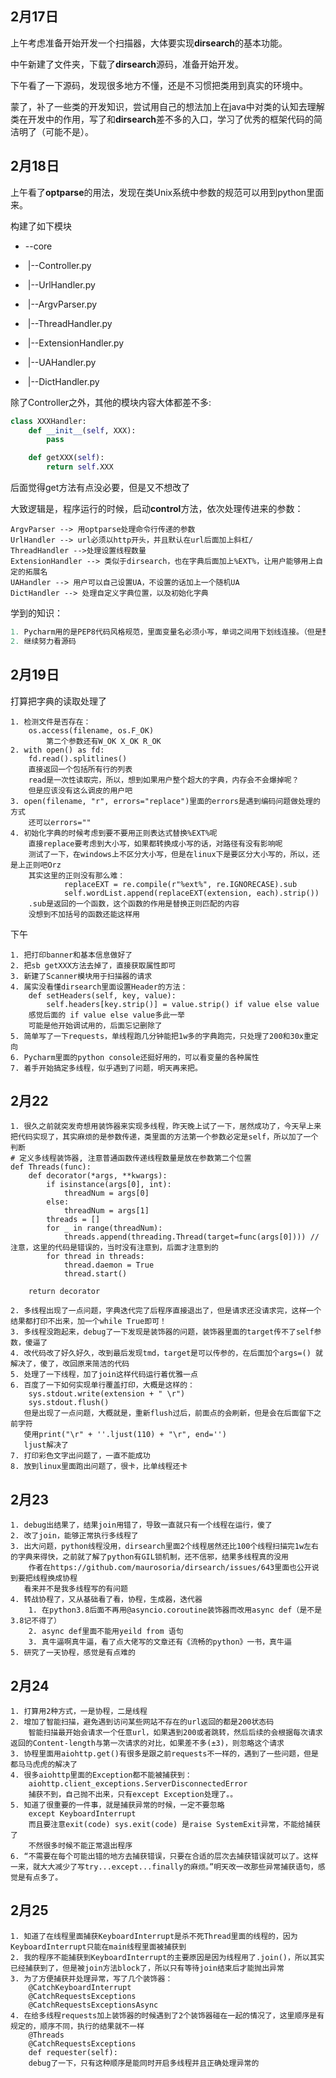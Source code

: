 ## 2月17日

上午考虑准备开始开发一个扫描器，大体要实现**dirsearch**的基本功能。

中午新建了文件夹，下载了**dirsearch**源码，准备开始开发。

下午看了一下源码，发现很多地方不懂，还是不习惯把类用到真实的环境中。

蒙了，补了一些类的开发知识，尝试用自己的想法加上在java中对类的认知去理解类在开发中的作用，写了和**dirsearch**差不多的入口，学习了优秀的框架代码的简洁明了（可能不是）。

## 2月18日

上午看了**optparse**的用法，发现在类Unix系统中参数的规范可以用到python里面来。

构建了如下模块

* --core

* ​    |--Controller.py

* ​    |--UrlHandler.py

* ​    |--ArgvParser.py

* ​    |--ThreadHandler.py

* ​    |--ExtensionHandler.py

* ​    |--UAHandler.py

* ​    |--DictHandler.py

除了Controller之外，其他的模块内容大体都差不多:

```python
class XXXHandler:
    def __init__(self, XXX):
        pass

    def getXXX(self):
        return self.XXX
```

后面觉得get方法有点没必要，但是又不想改了

大致逻辑是，程序运行的时候，启动**control**方法，依次处理传进来的参数：

```
ArgvParser --> 用optparse处理命令行传递的参数
UrlHandler --> url必须以http开头，并且默认在url后面加上斜杠/
ThreadHandler -->处理设置线程数量
ExtensionHandler --> 类似于dirsearch，也在字典后面加上%EXT%，让用户能够用上自定的拓展名
UAHandler --> 用户可以自己设置UA，不设置的话加上一个随机UA
DictHandler --> 处理自定义字典位置，以及初始化字典
```

学到的知识：

```python
1. Pycharm用的是PEP8代码风格规范，里面变量名必须小写，单词之间用下划线连接。（但是整个项目我还是打算用驼峰命名变量，因为自我感觉比较整洁规范好看）
2. 继续努力看源码
```

## 2月19日

打算把字典的读取处理了

```
1. 检测文件是否存在：
	os.access(filename, os.F_OK)
		第二个参数还有W_OK X_OK R_OK
2. with open() as fd:
	fd.read().splitlines()
	直接返回一个包括所有行的列表
	read是一次性读取完，所以，想到如果用户整个超大的字典，内存会不会爆掉呢？
	但是应该没有这么调皮的用户吧
3. open(filename, "r", errors="replace")里面的errors是遇到编码问题做处理的方式
	还可以errors=""
4. 初始化字典的时候考虑到要不要用正则表达式替换%EXT%呢
	直接replace要考虑到大小写，如果都转换成小写的话，对路径有没有影响呢
	测试了一下，在windows上不区分大小写，但是在linux下是要区分大小写的，所以，还是上正则吧Orz
	其实这里的正则没有那么难：
	        replaceEXT = re.compile(r"%ext%", re.IGNORECASE).sub
            self.wordList.append(replaceEXT(extension, each).strip())
	.sub是返回的一个函数，这个函数的作用是替换正则匹配的内容
	没想到不加括号的函数还能这样用
```

下午

```
1. 把打印banner和基本信息做好了
2. 把sb getXXX方法去掉了，直接获取属性即可
3. 新建了Scanner模块用于扫描器的请求
4. 属实没看懂dirsearch里面设置Header的方法：
    def setHeaders(self, key, value):
        self.headers[key.strip()] = value.strip() if value else value
	感觉后面的 if value else value多此一举
	可能是他开始调试用的，后面忘记删除了
5. 简单写了一下requests，单线程跑几分钟能把1w多的字典跑完，只处理了200和30x重定向
6. Pycharm里面的python console还挺好用的，可以看变量的各种属性
7. 着手开始搞定多线程，似乎遇到了问题，明天再来把。
```



## 2月22

```
1. 很久之前就突发奇想用装饰器来实现多线程，昨天晚上试了一下，居然成功了，今天早上来把代码实现了，其实麻烦的是参数传递，类里面的方法第一个参数必定是self，所以加了一个判断
# 定义多线程装饰器, 注意普通函数传递线程数量是放在参数第二个位置
def Threads(func):
    def decorator(*args, **kwargs):
        if isinstance(args[0], int):
            threadNum = args[0]
        else:
            threadNum = args[1]
        threads = []
        for _ in range(threadNum):
            threads.append(threading.Thread(target=func(args[0]))) //注意，这里的代码是错误的，当时没有注意到，后面才注意到的
        for thread in threads:
            thread.daemon = True
            thread.start()

    return decorator
    
2. 多线程出现了一点问题，字典迭代完了后程序直接退出了，但是请求还没请求完，这样一个结果都打印不出来，加一个while True即可！
3. 多线程没跑起来，debug了一下发现是装饰器的问题，装饰器里面的target传不了self参数，傻逼了
4. 改代码改了好久好久，改到最后发现tmd，target是可以传参的，在后面加个args=() 就解决了，傻了，改回原来简洁的代码
5. 处理了一下线程，加了join这样代码运行着优雅一点
6. 百度了一下如何实现单行覆盖打印，大概是这样的：
	sys.stdout.write(extension + " \r")
    sys.stdout.flush()
   但是出现了一点问题，大概就是，重新flush过后，前面点的会刷新，但是会在后面留下之前字符
   使用print("\r" + ''.ljust(110) + "\r", end='')
   ljust解决了
7. 打印彩色文字出问题了，一直不能成功
8. 放到linux里面跑出问题了，很卡，比单线程还卡
```

## 2月23

```
1. debug出结果了，结果join用错了，导致一直就只有一个线程在运行，傻了
2. 改了join，能够正常执行多线程了
3. 出大问题，python线程没用，dirsearch里面2个线程居然还比100个线程扫描完1w左右的字典来得快，之前就了解了python有GIL锁机制，还不信邪，结果多线程真的没用
	作者在https://github.com/maurosoria/dirsearch/issues/643里面也公开说到要把线程换成协程
   看来并不是我多线程写的有问题
4. 转战协程了，又从基础看了看，协程，生成器，迭代器
	1. 在python3.8后面不再用@asyncio.coroutine装饰器而改用async def（是不是3.8记不得了）
	2. async def里面不能用yeild from 语句
	3. 真牛逼啊真牛逼，看了点大佬写的文章还有《流畅的python》一书，真牛逼
5. 研究了一天协程，感觉是有点难的
```

## 2月24

```
1. 打算用2种方式，一是协程，二是线程
2. 增加了智能扫描，避免遇到访问某些网站不存在的url返回的都是200状态码
	智能扫描最开始会请求一个任意url，如果遇到200或者跳转，然后后续的会根据每次请求返回的Content-length与第一次请求的对比，如果差不多(±3)，则忽略这个请求
3. 协程里面用aiohttp.get()有很多是跟之前requests不一样的，遇到了一些问题，但是都马马虎虎的解决了
4. 很多aiohttp里面的Exception都不能被捕获到：
	aiohttp.client_exceptions.ServerDisconnectedError
	捕获不到，自己抛不出来，只有except Exception处理了。。
5. 知道了很重要的一件事，就是捕获异常的时候，一定不要忽略
	except KeyboardInterrupt
	而且要注意exit(code) sys.exit(code) 是raise SystemExit异常，不能给捕获了
	不然很多时候不能正常退出程序
6. “不需要在每个可能出错的地方去捕获错误，只要在合适的层次去捕获错误就可以了。这样一来，就大大减少了写try...except...finally的麻烦。”明天改一改那些异常捕获语句，感觉是有点多了。
```

## 2月25

```
1. 知道了在线程里面捕获KeyboardInterrupt是杀不死Thread里面的线程的，因为KeyboardInterrupt只能在main线程里面被捕获到
2. 我的程序不能捕获到KeyboardInterrupt的主要原因是因为线程用了.join()，所以其实已经捕获到了，但是被join方法block了，所以只有等待join结束后才能抛出异常
3. 为了方便捕获并处理异常，写了几个装饰器：
	@CatchKeyboardInterrupt
	@CatchRequestsExceptions
	@CatchRequestsExceptionsAsync
4. 在给多线程requests加上装饰器的时候遇到了2个装饰器碰在一起的情况了，这里顺序是有规定的，顺序不同，执行的结果就不一样
	@Threads
    @CatchRequestsExceptions
    def requester(self):
    debug了一下，只有这种顺序是能同时开启多线程并且正确处理异常的
```

